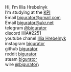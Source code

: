 Hi, I’m Illia Hrebelnyk\
I’m studying at the [KPI](https://kpi.ua/)\
Email [bigurator@gmail.com](mailto:bigurator@gmail.com)\
Email [bigurator@ukr.net](mailto:bigurator@ukr.net)\
telegram [@bigurator](https://t.me/bigurator)\
discord IllIA#2251\
youtube chanel [Illia Hrebelnyk](https://www.youtube.com/channel/UCOrX0FITra5eMdoZ2eJri1Q)\
instagram [bigurator](https://www.instagram.com/bigurator?r=nametag)\
github [bigurator](https://github.com/bigurator/bigurator)\
reddit [bigurator](https://www.reddit.com/user/bigurator/)\
steam [bigurator](https://steamcommunity.com/id/bigurator "ну а это стим мой")\
wire [@bigurator](void "захожу очень редко")\
<!-- 
revolt [01FGSNE02TN7NHC9GX5E8EQQWK](void "Захожу никогда")
-->
